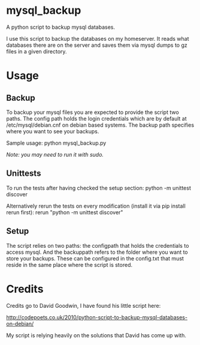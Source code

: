 mysql\_backup
=============

A python script to backup mysql databases.

I use this script to backup the databases on my homeserver. It
reads what databases there are on the server and saves them via
mysql dumps to gz files in a given directory.

Usage
=====

Backup
------

To backup your mysql files you are expected to provide the script two
paths. The config path holds the login credentials which are by
default at /etc/mysql/debian.cnf on debian based systems. The backup path
specifies where you want to see your backups.

Sample usage:
    python mysql_backup.py

*Note: you may need to run it with sudo.*

Unittests
---------

To run the tests after having checked the setup section:
    python -m unittest discover

Alternatively rerun the tests on every modification
(install it via pip install rerun first):
    rerun "python -m unittest discover"

Setup
-----

The script relies on two paths: the configpath that holds
the credentials to access mysql. And the backuppath refers to the
folder where you want to store your backups. These can be configured
in the config.txt that must reside in the same place where the script
is stored.


Credits
=======

Credits go to David Goodwin, I have found his little script here:

http://codepoets.co.uk/2010/python-script-to-backup-mysql-databases-on-debian/

My script is relying heavily on the solutions that David has come up with.
